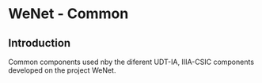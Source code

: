 # WeNet - Common

## Introduction

Common components used nby the diferent UDT-IA, IIIA-CSIC components developed on the project WeNet.